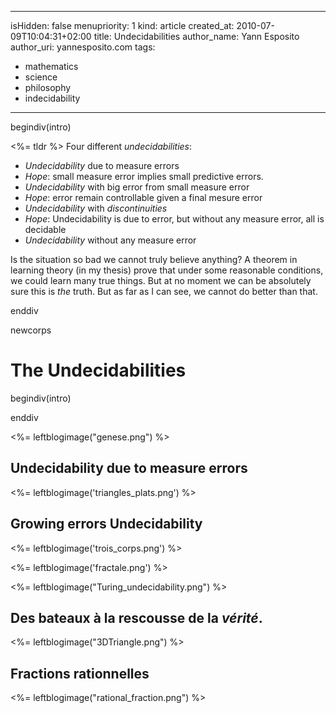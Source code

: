 -----
isHidden:       false
menupriority:   1
kind:           article
created_at:     2010-07-09T10:04:31+02:00
title: Undecidabilities
author_name: Yann Esposito
author_uri: yannesposito.com
tags:
  - mathematics
  - science
  - philosophy
  - indecidability
-----

begindiv(intro)

<%= tldr %> Four different _undecidabilities_:

- _Undecidability_ due to measure errors 
- _Hope_: small measure error implies small predictive errors.
- _Undecidability_ with big error from small measure error
- _Hope_: error remain controllable given a final mesure error
- _Undecidability_ with _discontinuities_
- _Hope_: Undecidability is due to error, but without any measure error, all is decidable
- _Undecidability_ without any measure error

Is the situation so bad we cannot truly believe anything?
A theorem in learning theory (in my thesis) prove that under some reasonable conditions, we could learn many true things. 
But at no moment we can be absolutely sure this is _the_ truth.
But as far as I can see, we cannot do better than that.


enddiv

newcorps

# The Undecidabilities

begindiv(intro)


enddiv

<%= leftblogimage("genese.png") %>








## Undecidability due to measure errors


<%= leftblogimage('triangles_plats.png') %>





## Growing errors Undecidability


<%= leftblogimage('trois_corps.png') %>









<%= leftblogimage('fractale.png') %>






<%= leftblogimage("Turing_undecidability.png") %>









## Des bateaux à la rescousse de la *vérité*.

<%= leftblogimage("3DTriangle.png") %>




## Fractions rationnelles

<%= leftblogimage("rational_fraction.png") %>


